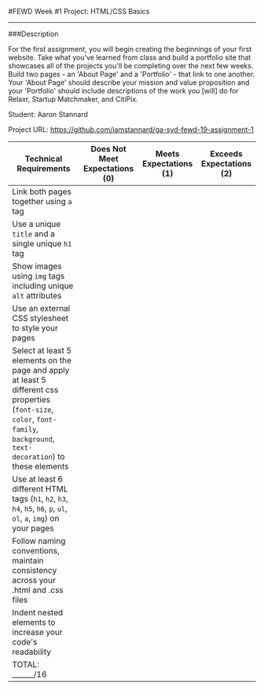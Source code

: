 #FEWD Week #1 Project: HTML/CSS Basics

---

###Description

For the first assignment, you will begin creating the beginnings of your first website. Take what you've learned from class and build a portfolio site that showcases all of the projects you'll be completing over the next few weeks. Build two pages - an 'About Page' and a 'Portfolio' - that link to one another. Your 'About Page' should describe your mission and value proposition and your 'Portfolio' should include descriptions of the work you [will] do for Relaxr, Startup Matchmaker, and CitiPix.


Student: Aaron Stannard

Project URL: https://github.com/iamstannard/ga-syd-fewd-19-assignment-1


| Technical Requirements                                                                                                                                                        | Does Not Meet Expectations (0) | Meets Expectations (1) | Exceeds Expectations (2) |
|-------------------------------------------------------------------------------------------------------------------------------------------------------------------------------|--------------------------------|------------------------|--------------------------|
| Link both pages together using `a` tag                                                                                                                                        |                                |                        |                          |
| Use a unique `title` and a single unique `h1` tag                                                                                                                             |                                |                        |                          |
| Show images using `img` tags including unique `alt` attributes                                                                                                                |                                |                        |                          |
| Use an external CSS stylesheet to style your pages                                                                                                                            |                                |                        |                          |
| Select at least 5 elements on the page and apply at least 5 different css properties (`font-size`, `color`, `font-family`, `background`, `text-decoration`) to these elements |                                |                        |                          |
| Use at least 6 different HTML tags (`h1`, `h2`, `h3`, `h4`, `h5`, `h6`, `p`, `ul`, `ol`, `a`, `img`) on your pages                                                            |                                |                        |                          |
| Follow naming conventions, maintain consistency across your .html and .css files                                                                                              |                                |                        |                          |
| Indent nested elements to increase your code's readability                                                                                                                    |                                |                        |                          |
| TOTAL: ______/16  